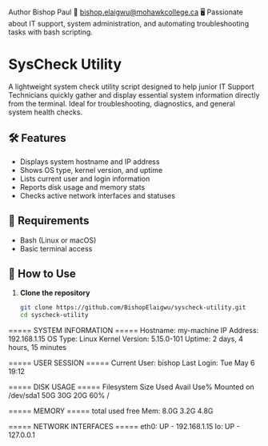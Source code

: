 Author
Bishop Paul
📧 bishop.elaigwu@mohawkcollege.ca
🖥️ Passionate about IT support, system administration, and automating troubleshooting tasks with bash scripting.
# SysCheck Utility

A lightweight system check utility script designed to help junior IT Support Technicians quickly gather and display essential system information directly from the terminal. Ideal for troubleshooting, diagnostics, and general system health checks.

## 🛠️ Features

- Displays system hostname and IP address
- Shows OS type, kernel version, and uptime
- Lists current user and login information
- Reports disk usage and memory stats
- Checks active network interfaces and statuses

## 🔧 Requirements

- Bash (Linux or macOS)
- Basic terminal access

## 🚀 How to Use

1. **Clone the repository**
   ```bash
   git clone https://github.com/BishopElaigwu/syscheck-utility.git
   cd syscheck-utility

===== SYSTEM INFORMATION =====
Hostname: my-machine
IP Address: 192.168.1.15
OS Type: Linux
Kernel Version: 5.15.0-101
Uptime: 2 days, 4 hours, 15 minutes

===== USER SESSION =====
Current User: bishop
Last Login: Tue May 6 19:12

===== DISK USAGE =====
Filesystem      Size  Used Avail Use% Mounted on
/dev/sda1        50G   30G   20G  60% /

===== MEMORY =====
              total        used        free
Mem:           8.0G        3.2G        4.8G

===== NETWORK INTERFACES =====
eth0: UP - 192.168.1.15
lo: UP - 127.0.0.1
